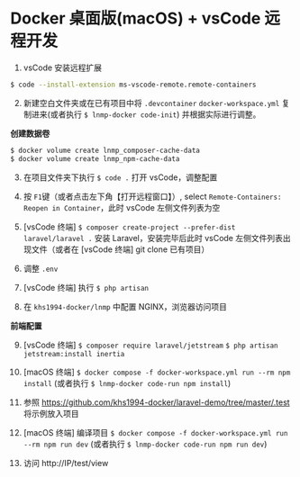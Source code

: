 # Docker 桌面版(macOS) + vsCode 远程开发

1. vsCode 安装远程扩展

```bash
$ code --install-extension ms-vscode-remote.remote-containers
```

2. 新建空白文件夹或在已有项目中将 `.devcontainer` `docker-workspace.yml` 复制进来(或者执行 `$ lnmp-docker code-init`) 并根据实际进行调整。

**创建数据卷**

```bash
$ docker volume create lnmp_composer-cache-data
$ docker volume create lnmp_npm-cache-data
```

3. 在项目文件夹下执行 `$ code .` 打开 vsCode，调整配置

4. 按 `F1`键（或者点击左下角【打开远程窗口】）, select `Remote-Containers: Reopen in Container`，此时 vsCode 左侧文件列表为空

5. [vsCode 终端] `$ composer create-project --prefer-dist laravel/laravel .` 安装 Laravel，安装完毕后此时 vsCode 左侧文件列表出现文件（或者在 [vsCode 终端] git clone 已有项目）

6. 调整 `.env`

7. [vsCode 终端] 执行 `$ php artisan`

8. 在 `khs1994-docker/lnmp` 中配置 NGINX，浏览器访问项目

**前端配置**

9. [vsCode 终端] `$ composer require laravel/jetstream` `$ php artisan jetstream:install inertia`

10. [macOS 终端] `$ docker compose -f docker-workspace.yml run --rm npm install` (或者执行 `$ lnmp-docker code-run npm install`)

11. 参照 https://github.com/khs1994-docker/laravel-demo/tree/master/.test 将示例放入项目

12. [macOS 终端] 编译项目 `$ docker compose -f docker-workspace.yml run --rm npm run dev` (或者执行 `$ lnmp-docker code-run npm run dev`)

13. 访问 http://IP/test/view

